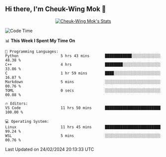 ## Hi there, I'm Cheuk-Wing Mok 👋

<!--
**mozro0327/mozro0327** is a ✨ _special_ ✨ repository because its `README.md` (this file) appears on your GitHub profile.

Here are some ideas to get you started:

- 🔭 I’m currently working on ...
- 🌱 I’m currently learning ...
- 👯 I’m looking to collaborate on ...
- 🤔 I’m looking for help with ...
- 💬 Ask me about ...
- 📫 How to reach me: ...
- 😄 Pronouns: ...
- ⚡ Fun fact: ...
-->

<p align="center">
  <a href="https://github.com/mozro0327" class="rich-diff-level-one">
    <img src="https://github-readme-stats.vercel.app/api?username=mozro0327&title_color=333&text_color=777" alt="Cheuk-Wing Mok's Stats" >
    <!-- &hide=issues
    <img src="https://github-readme-stats.vercel.app/api?username=mozro0327&hide=issues&title_color=333&text_color=777" alt="Cheuk-Wing Mok's Stats" >
    -->
  </a>
</p>

<!--START_SECTION:waka-->
![Code Time](http://img.shields.io/badge/Code%20Time-2%2C333%20hrs%2029%20mins-blue)

📊 **This Week I Spent My Time On** 

```text
💬 Programming Languages: 
Python                   5 hrs 43 mins       ████████████░░░░░░░░░░░░░   48.38 % 
C++                      4 hrs               ████████░░░░░░░░░░░░░░░░░   33.86 % 
C                        1 hr 59 mins        ████░░░░░░░░░░░░░░░░░░░░░   16.87 % 
Markdown                 5 mins              ░░░░░░░░░░░░░░░░░░░░░░░░░   00.76 % 
TOML                     0 secs              ░░░░░░░░░░░░░░░░░░░░░░░░░   00.08 % 

🔥 Editors: 
VS Code                  11 hrs 50 mins      █████████████████████████   100.00 % 

💻 Operating System: 
Linux                    11 hrs 45 mins      █████████████████████████   99.24 % 
WSL                      5 mins              ░░░░░░░░░░░░░░░░░░░░░░░░░   00.76 % 
```


 Last Updated on 24/02/2024 20:13:33 UTC
<!--END_SECTION:waka-->
